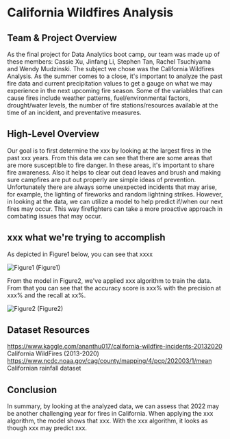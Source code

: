 # California Wildfires Analysis
## Team & Project Overview
As the final project for Data Analytics boot camp, our team was made up of these members: Cassie Xu, Jinfang Li, Stephen Tan, Rachel Tsuchiyama and Wendy Mudzinski.  The subject we chose was the California Wildfires Analysis.  As the summer comes to a close, it's important to analyze the past fire data and current precipitation values to get a gauge on what we may experience in the next upcoming fire season.  Some of the variables that can cause fires include weather patterns, fuel/environmental factors, drought/water levels, the number of fire stations/resources available at the time of an incident, and preventative measures.

## High-Level Overview
Our goal is to first determine the xxx by looking at the largest fires in the past xxx years.  From this data we can see that there are some areas that are more susceptible to fire danger.  In these areas, it's important to share fire awareness.  Also it helps to clear out dead leaves and brush and making sure campfires are put out properly are simple ideas of prevention.  Unfortunately there are always some unexpected incidents that may arise, for example, the lighting of fireworks and random lightning strikes.  However, in looking at the data, we can utilize a model to help predict if/when our next fires may occur.  This way firefighters can take a more proactive approach in combating issues that may occur.

## xxx what we're trying to accomplish
As depicted in Figure1 below, you can see that xxxx

![Figure1](./Resources/Figure1)
(Figure1)

From the model in Figure2, we've applied xxx algorithm to train the data.  From that you can see that the accuracy score is xxx% with the precision at xxx% and the recall at xx%.

![Figure2](./Resources/Figure2)
(Figure2)
## Dataset Resources
https://www.kaggle.com/ananthu017/california-wildfire-incidents-20132020 California WildFires (2013-2020)
https://www.ncdc.noaa.gov/cag/county/mapping/4/pcp/202003/1/mean Californian rainfall dataset

## Conclusion
In summary, by looking at the analyzed data, we can assess that 2022 may be another challenging year for fires in California.  When applying the xxx algorithm, the model shows that xxx.  With the xxx algorithm, it looks as though xxx may predict xxx.
